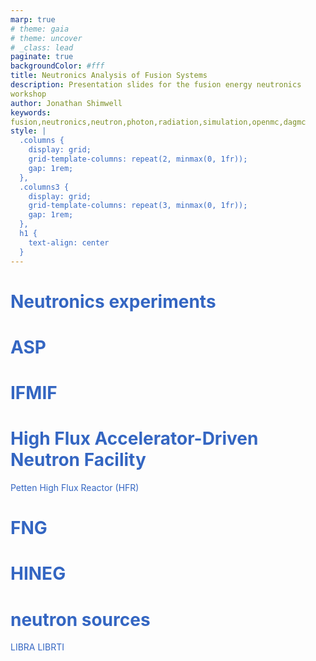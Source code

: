 ```yaml
---
marp: true
# theme: gaia
# theme: uncover
# _class: lead
paginate: true
backgroundColor: #fff
title: Neutronics Analysis of Fusion Systems
description: Presentation slides for the fusion energy neutronics workshop
author: Jonathan Shimwell
keywords: fusion,neutronics,neutron,photon,radiation,simulation,openmc,dagmc
style: |
  .columns {
    display: grid;
    grid-template-columns: repeat(2, minmax(0, 1fr));
    gap: 1rem;
  },
  .columns3 {
    display: grid;
    grid-template-columns: repeat(3, minmax(0, 1fr));
    gap: 1rem;
  },
  h1 {
    text-align: center
  }
---
```


<style>
  :root {
    --color-background: #fff;
    --color-foreground: #333;
    --color-highlight: #f96;
    --color-dimmed: #888;
    font-family: 'Century Gothic';
    color: #3466C2
  }
  {
    font-size: 29px
  }
  code {
    white-space : pre-wrap !important;
    word-break: break-word;
  }
  .columns {
    display: grid;
  }
  h1 {
    justify-content: center;
  }
  section {
    justify-content: start;
  }
  img[alt~="bottom-right"] {
    position: absolute;
    top: 90%;
    right: 1%;
  }
</style>

# Neutronics experiments
# ASP
# IFMIF
# High Flux Accelerator-Driven Neutron Facility
 Petten High Flux Reactor (HFR)
# FNG
# HINEG
# neutron sources
LIBRA
LIBRTI